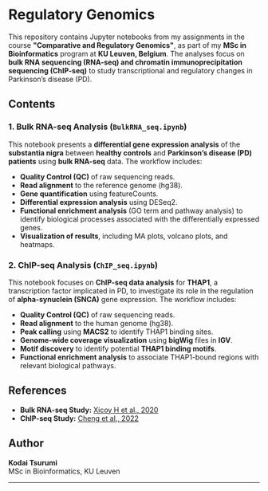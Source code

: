 # **Regulatory Genomics**

This repository contains Jupyter notebooks from my assignments in the course **"Comparative and Regulatory Genomics"**, as part of my **MSc in Bioinformatics** program at **KU Leuven, Belgium**. The analyses focus on **bulk RNA sequencing (RNA-seq) and chromatin immunoprecipitation sequencing (ChIP-seq)** to study transcriptional and regulatory changes in Parkinson’s disease (PD).

## **Contents**

### **1. Bulk RNA-seq Analysis (`BulkRNA_seq.ipynb`)**
This notebook presents a **differential gene expression analysis** of the **substantia nigra** between **healthy controls** and **Parkinson’s disease (PD) patients** using **bulk RNA-seq** data. The workflow includes:

- **Quality Control (QC)** of raw sequencing reads.
- **Read alignment** to the reference genome (hg38).
- **Gene quantification** using featureCounts.
- **Differential expression analysis** using DESeq2.
- **Functional enrichment analysis** (GO term and pathway analysis) to identify biological processes associated with the differentially expressed genes.
- **Visualization of results**, including MA plots, volcano plots, and heatmaps.

### **2. ChIP-seq Analysis (`ChIP_seq.ipynb`)**
This notebook focuses on **ChIP-seq data analysis** for **THAP1**, a transcription factor implicated in PD, to investigate its role in the regulation of **alpha-synuclein (SNCA)** gene expression. The workflow includes:

- **Quality Control (QC)** of raw sequencing reads.
- **Read alignment** to the human genome (hg38).
- **Peak calling** using **MACS2** to identify THAP1 binding sites.
- **Genome-wide coverage visualization** using **bigWig** files in **IGV**.
- **Motif discovery** to identify potential **THAP1 binding motifs**.
- **Functional enrichment analysis** to associate THAP1-bound regions with relevant biological pathways.


## **References**
- **Bulk RNA-seq Study:** [Xicoy H et al., 2020](https://pmc.ncbi.nlm.nih.gov/articles/PMC7564986/)
- **ChIP-seq Study:** [Cheng et al., 2022](https://doi.org/10.1093/brain/awac001)

## **Author**
**Kodai Tsurumi**  
MSc in Bioinformatics, KU Leuven  

---

